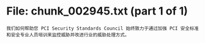 ﻿# File: chunk_002945.txt (part 1 of 1)
```
我们如何帮助您 PCI Security Standards Council 始终致力于通过加强 PCI 安全标准和安全专业人员培训来监控威胁并改进行业的威胁处理方式。
```

